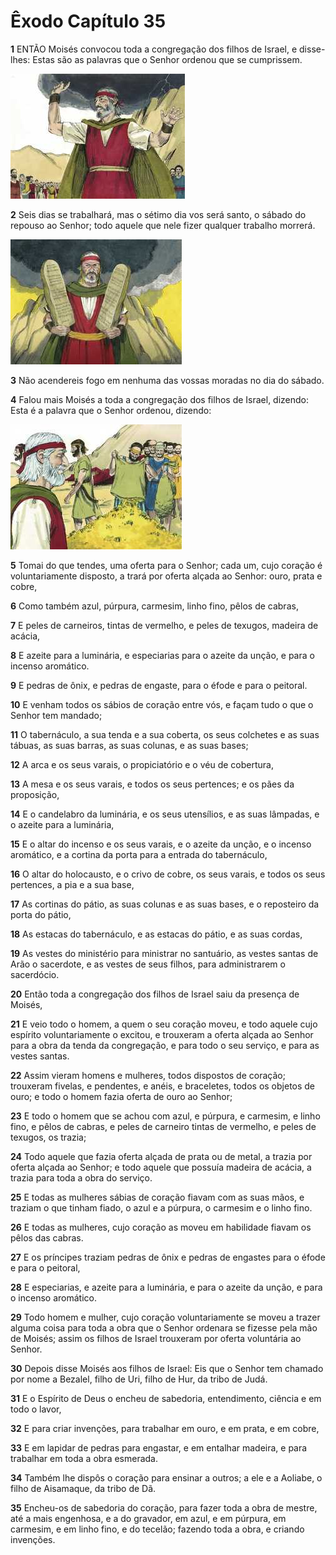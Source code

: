 # Êxodo Capítulo 35

**1** 	ENTÃO Moisés convocou toda a congregação dos filhos de Israel, e disse-lhes: Estas são as palavras que o Senhor ordenou que se cumprissem.

![](../Images/SweetPublishing/2-20-2.jpg) 

**2** 	Seis dias se trabalhará, mas o sétimo dia vos será santo, o sábado do repouso ao Senhor; todo aquele que nele fizer qualquer trabalho morrerá.

![](../Images/SweetPublishing/2-20-1.jpg) 

**3** 	Não acendereis fogo em nenhuma das vossas moradas no dia do sábado.

**4** 	Falou mais Moisés a toda a congregação dos filhos de Israel, dizendo: Esta é a palavra que o Senhor ordenou, dizendo:

![](../Images/SweetPublishing/2-35-3.jpg) 

**5** 	Tomai do que tendes, uma oferta para o Senhor; cada um, cujo coração é voluntariamente disposto, a trará por oferta alçada ao Senhor: ouro, prata e cobre,

**6** 	Como também azul, púrpura, carmesim, linho fino, pêlos de cabras,

**7** 	E peles de carneiros, tintas de vermelho, e peles de texugos, madeira de acácia,

**8** 	E azeite para a luminária, e especiarias para o azeite da unção, e para o incenso aromático.

**9** 	E pedras de ônix, e pedras de engaste, para o éfode e para o peitoral.

**10** 	E venham todos os sábios de coração entre vós, e façam tudo o que o Senhor tem mandado;

**11** 	O tabernáculo, a sua tenda e a sua coberta, os seus colchetes e as suas tábuas, as suas barras, as suas colunas, e as suas bases;

**12** 	A arca e os seus varais, o propiciatório e o véu de cobertura,

**13** 	A mesa e os seus varais, e todos os seus pertences; e os pães da proposição,

**14** 	E o candelabro da luminária, e os seus utensílios, e as suas lâmpadas, e o azeite para a luminária,

**15** 	E o altar do incenso e os seus varais, e o azeite da unção, e o incenso aromático, e a cortina da porta para a entrada do tabernáculo,

**16** 	O altar do holocausto, e o crivo de cobre, os seus varais, e todos os seus pertences, a pia e a sua base,

**17** 	As cortinas do pátio, as suas colunas e as suas bases, e o reposteiro da porta do pátio,

**18** 	As estacas do tabernáculo, e as estacas do pátio, e as suas cordas,

**19** 	As vestes do ministério para ministrar no santuário, as vestes santas de Arão o sacerdote, e as vestes de seus filhos, para administrarem o sacerdócio.

**20** 	Então toda a congregação dos filhos de Israel saiu da presença de Moisés,

**21** 	E veio todo o homem, a quem o seu coração moveu, e todo aquele cujo espírito voluntariamente o excitou, e trouxeram a oferta alçada ao Senhor para a obra da tenda da congregação, e para todo o seu serviço, e para as vestes santas.

**22** 	Assim vieram homens e mulheres, todos dispostos de coração; trouxeram fivelas, e pendentes, e anéis, e braceletes, todos os objetos de ouro; e todo o homem fazia oferta de ouro ao Senhor;

**23** 	E todo o homem que se achou com azul, e púrpura, e carmesim, e linho fino, e pêlos de cabras, e peles de carneiro tintas de vermelho, e peles de texugos, os trazia;

**24** 	Todo aquele que fazia oferta alçada de prata ou de metal, a trazia por oferta alçada ao Senhor; e todo aquele que possuía madeira de acácia, a trazia para toda a obra do serviço.

**25** 	E todas as mulheres sábias de coração fiavam com as suas mãos, e traziam o que tinham fiado, o azul e a púrpura, o carmesim e o linho fino.

**26** 	E todas as mulheres, cujo coração as moveu em habilidade fiavam os pêlos das cabras.

**27** 	E os príncipes traziam pedras de ônix e pedras de engastes para o éfode e para o peitoral,

**28** 	E especiarias, e azeite para a luminária, e para o azeite da unção, e para o incenso aromático.

**29** 	Todo homem e mulher, cujo coração voluntariamente se moveu a trazer alguma coisa para toda a obra que o Senhor ordenara se fizesse pela mão de Moisés; assim os filhos de Israel trouxeram por oferta voluntária ao Senhor.

**30** 	Depois disse Moisés aos filhos de Israel: Eis que o Senhor tem chamado por nome a Bezalel, filho de Uri, filho de Hur, da tribo de Judá.

**31** 	E o Espírito de Deus o encheu de sabedoria, entendimento, ciência e em todo o lavor,

**32** 	E para criar invenções, para trabalhar em ouro, e em prata, e em cobre,

**33** 	E em lapidar de pedras para engastar, e em entalhar madeira, e para trabalhar em toda a obra esmerada.

**34** 	Também lhe dispôs o coração para ensinar a outros; a ele e a Aoliabe, o filho de Aisamaque, da tribo de Dã.

**35** 	Encheu-os de sabedoria do coração, para fazer toda a obra de mestre, até a mais engenhosa, e a do gravador, em azul, e em púrpura, em carmesim, e em linho fino, e do tecelão; fazendo toda a obra, e criando invenções.


